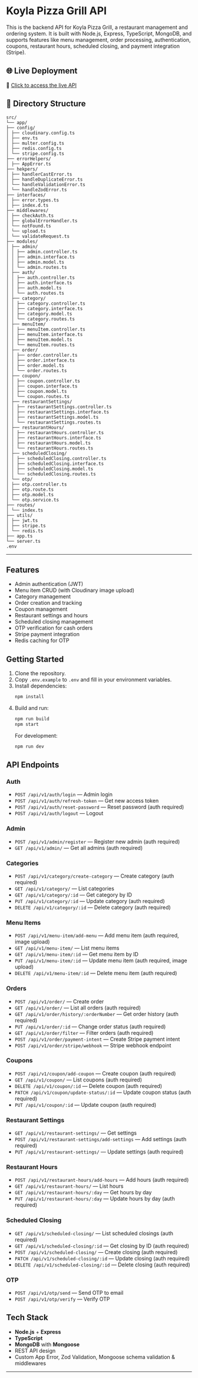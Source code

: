 # Koyla Pizza Grill API

This is the backend API for Koyla Pizza Grill, a restaurant management and ordering system. It is built with Node.js, Express, TypeScript, MongoDB, and supports features like menu management, order processing, authentication, coupons, restaurant hours, scheduled closing, and payment integration (Stripe).

## 🌐 Live Deployment

🔗 [Click to access the live API](https://koyla-pizza-grill-api-drab.vercel.app/)

## 📁 Directory Structure

```plaintext
src/
└── app/
├── config/
│ ├── cloudinary.config.ts
│ ├── env.ts
│ ├── multer.config.ts
│ ├── redis.config.ts
│ └── stripe.config.ts
├── errorHelpers/
│ ├── AppError.ts
├── hekpers/
│ ├── handlerCastError.ts
│ ├── handleDuplicateError.ts
│ └── handleValidationError.ts
│ └── handleZodError.ts
├── interfaces/
│ ├── error.types.ts
│ ├── index.d.ts
├── middlewares/
│ ├── checkAuth.ts
│ ├── globalErrorHandler.ts
│ └── notFound.ts
│ └── upload.ts
│ └── validateRequest.ts
├── modules/
│ ├── admin/
│ │ ├── admin.controller.ts
│ │ ├── admin.interface.ts
│ │ ├── admin.model.ts
│ │ └── admin.routes.ts
│ ├── auth/
│ │ ├── auth.controller.ts
│ │ ├── auth.interface.ts
│ │ ├── auth.model.ts
│ │ └── auth.routes.ts
│ ├── category/
│ │ ├── category.controller.ts
│ │ ├── category.interface.ts
│ │ ├── category.model.ts
│ │ └── category.routes.ts
│ ├── menuItem/
│ │ ├── menuItem.controller.ts
│ │ ├── menuItem.interface.ts
│ │ ├── menuItem.model.ts
│ │ └── menuItem.routes.ts
│ ├── order/
│ │ ├── order.controller.ts
│ │ ├── order.interface.ts
│ │ ├── order.model.ts
│ │ └── order.routes.ts
│ ├── coupon/
│ │ ├── coupon.controller.ts
│ │ ├── coupon.interface.ts
│ │ ├── coupon.model.ts
│ │ └── coupon.routes.ts
│ ├── restaurantSettings/
│ │ ├── restaurantSettings.controller.ts
│ │ ├── restaurantSettings.interface.ts
│ │ ├── restaurantSettings.model.ts
│ │ └── restaurantSettings.routes.ts
│ ├── restaurantHours/
│ │ ├── restaurantHours.controller.ts
│ │ ├── restaurantHours.interface.ts
│ │ ├── restaurantHours.model.ts
│ │ └── restaurantHours.routes.ts
│ ├── scheduledClosing/
│ │ ├── scheduledClosing.controller.ts
│ │ ├── scheduledClosing.interface.ts
│ │ ├── scheduledClosing.model.ts
│ │ └── scheduledClosing.routes.ts
│ └── otp/
│ ├── otp.controller.ts
│ ├── otp.route.ts
│ ├── otp.model.ts
│ └── otp.service.ts
├── routes/
│ └── index.ts
├── utils/
│ ├── jwt.ts
│ ├── stripe.ts
│ └── redis.ts
├── app.ts
└── server.ts
.env
```

---

## Features

- Admin authentication (JWT)
- Menu item CRUD (with Cloudinary image upload)
- Category management
- Order creation and tracking
- Coupon management
- Restaurant settings and hours
- Scheduled closing management
- OTP verification for cash orders
- Stripe payment integration
- Redis caching for OTP

## Getting Started

1. Clone the repository.
2. Copy `.env.example` to `.env` and fill in your environment variables.
3. Install dependencies:
   ```sh
   npm install
   ```
4. Build and run:
   ```sh
   npm run build
   npm start
   ```
   For development:
   ```sh
   npm run dev
   ```

## API Endpoints

### Auth

- `POST /api/v1/auth/login` — Admin login
- `POST /api/v1/auth/refresh-token` — Get new access token
- `POST /api/v1/auth/reset-password` — Reset password (auth required)
- `POST /api/v1/auth/logout` — Logout

### Admin

- `POST /api/v1/admin/register` — Register new admin (auth required)
- `GET /api/v1/admin/` — Get all admins (auth required)

### Categories

- `POST /api/v1/category/create-category` — Create category (auth required)
- `GET /api/v1/category/` — List categories
- `GET /api/v1/category/:id` — Get category by ID
- `PUT /api/v1/category/:id` — Update category (auth required)
- `DELETE /api/v1/category/:id` — Delete category (auth required)

### Menu Items

- `POST /api/v1/menu-item/add-menu` — Add menu item (auth required, image upload)
- `GET /api/v1/menu-item/` — List menu items
- `GET /api/v1/menu-item/:id` — Get menu item by ID
- `PUT /api/v1/menu-item/:id` — Update menu item (auth required, image upload)
- `DELETE /api/v1/menu-item/:id` — Delete menu item (auth required)

### Orders

- `POST /api/v1/order/` — Create order
- `GET /api/v1/order/` — List all orders (auth required)
- `GET /api/v1/order/history/:orderNumber` — Get order history (auth required)
- `PUT /api/v1/order/:id` — Change order status (auth required)
- `GET /api/v1/order/filter` — Filter orders (auth required)
- `POST /api/v1/order/payment-intent` — Create Stripe payment intent
- `POST /api/v1/order/stripe/webhook` — Stripe webhook endpoint

### Coupons

- `POST /api/v1/coupon/add-coupon` — Create coupon (auth required)
- `GET /api/v1/coupon/` — List coupons (auth required)
- `DELETE /api/v1/coupon/:id` — Delete coupon (auth required)
- `PATCH /api/v1/coupon/update-status/:id` — Update coupon status (auth required)
- `PUT /api/v1/coupon/:id` — Update coupon (auth required)

### Restaurant Settings

- `GET /api/v1/restaurant-settings/` — Get settings
- `POST /api/v1/restaurant-settings/add-settings` — Add settings (auth required)
- `PUT /api/v1/restaurant-settings/` — Update settings (auth required)

### Restaurant Hours

- `POST /api/v1/restaurant-hours/add-hours` — Add hours (auth required)
- `GET /api/v1/restaurant-hours/` — List hours
- `GET /api/v1/restaurant-hours/:day` — Get hours by day
- `PUT /api/v1/restaurant-hours/:day` — Update hours by day (auth required)

### Scheduled Closing

- `GET /api/v1/scheduled-closing/` — List scheduled closings (auth required)
- `GET /api/v1/scheduled-closing/:id` — Get closing by ID (auth required)
- `POST /api/v1/scheduled-closing/` — Create closing (auth required)
- `PATCH /api/v1/scheduled-closing/:id` — Update closing (auth required)
- `DELETE /api/v1/scheduled-closing/:id` — Delete closing (auth required)

### OTP

- `POST /api/v1/otp/send` — Send OTP to email
- `POST /api/v1/otp/verify` — Verify OTP

## Tech Stack

- **Node.js** + **Express**
- **TypeScript**
- **MongoDB** with **Mongoose**
- REST API design
- Custom App Error, Zod Validation, Mongoose schema validation & middlewares

---

